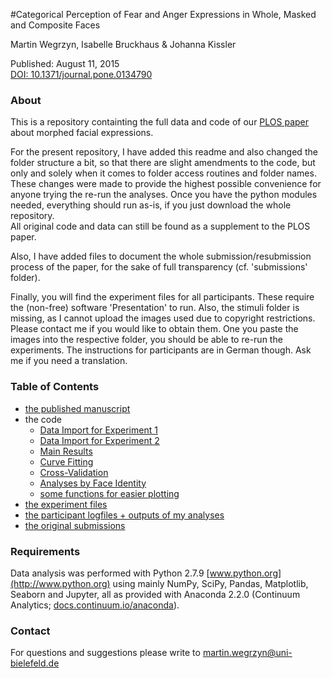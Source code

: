 
#Categorical Perception of Fear and Anger Expressions in Whole, Masked and Composite Faces

Martin Wegrzyn, Isabelle Bruckhaus & Johanna Kissler

Published: August 11, 2015  
[DOI: 10.1371/journal.pone.0134790](http://dx.doi.org/10.1371/journal.pone.0134790)

### About

This is a repository containting the full data and code of our [PLOS paper](http://dx.doi.org/10.1371/journal.pone.0134790) about morphed facial expressions.  

For the present repository, I have added this readme and also changed the folder structure a bit, so that there are slight amendments to the code, but only and solely when it comes to folder access routines and folder names. These changes were made to provide the highest possible convenience for anyone trying the re-run the analyses. Once you have the python modules needed, everything should run as-is, if you just download the whole repository.  
All original code and data can still be found as a supplement to the PLOS paper.  

Also, I have added files to document the whole submission/resubmission process of the paper, for the sake of full transparency (cf. 'submissions' folder).  

Finally, you will find the experiment files for all participants. These require the (non-free) software 'Presentation' to run. Also, the stimuli folder is missing, as I cannot upload the images used due to copyright restrictions. Please contact me if you would like to obtain them. One you paste the images into the respective folder, you should be able to re-run the experiments. The instructions for participants are in German though. Ask me if you need a translation.

### Table of Contents

- [the published manuscript](journal_pone_0134790.pdf)
- the code
  - [Data Import for Experiment 1](S1_Code_Experiment1_Data_Import.ipynb)
  - [Data Import for Experiment 2](S2_Code_Experiment2_Data_Import.ipynb)
  - [Main Results](S3_Code_MainResults.ipynb)
  - [Curve Fitting](S4_Code_CurveFitting.ipynb)
  - [Cross-Validation](S5_Code_CrossValidation.ipynb)
  - [Analyses by Face Identity](S6_Code_AdditionalIdentityAnalyses.ipynb)
  - [some functions for easier plotting](my_plots.py)
- [the experiment files](experiment/)
- [the participant logfiles + outputs of my analyses](data/)
- [the original submissions](submissions/)

### Requirements

Data analysis was performed with Python 2.7.9 [www.python.org](http://www.python.org) using mainly NumPy, SciPy,
Pandas, Matplotlib, Seaborn and Jupyter, all as provided with Anaconda 2.2.0 (Continuum Analytics; [docs.continuum.io/anaconda](http://docs.continuum.io/anaconda)).

### Contact

For questions and suggestions please write to [martin.wegrzyn@uni-bielefeld.de](mailto:martin.wegrzyn@uni-bielefeld.de)  
